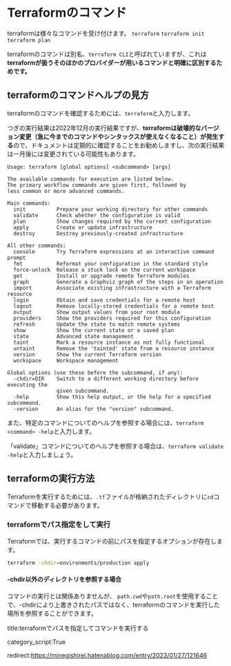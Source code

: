 



# Terraformのコマンド

terraformは様々なコマンドを受け付けます。
`terraform` `terraform init` `terraform plan`

terraformのコマンドは別名、`terraform CLI`と呼ばれていますが、これは**terraformが扱うそのほかのプロバイダーが用いるコマンドと明確に区別するためです。**


## terraformのコマンドヘルプの見方

terraformのコマンドを確認するためには、`terraform`と入力します。

つぎの実行結果は2022年12月の実行結果ですが、**terraformは破壊的なバージョン変更（急に今までのコマンドやシンタックスが使えなくなること）が発生する**ので、ドキュメントは定期的に確認することをお勧めしますし、次の実行結果は一月後には変更されている可能性もあります。

```
Usage: terraform [global options] <subcommand> [args]

The available commands for execution are listed below.
The primary workflow commands are given first, followed by
less common or more advanced commands.

Main commands:
  init          Prepare your working directory for other commands
  validate      Check whether the configuration is valid
  plan          Show changes required by the current configuration
  apply         Create or update infrastructure
  destroy       Destroy previously-created infrastructure

All other commands:
  console       Try Terraform expressions at an interactive command prompt
  fmt           Reformat your configuration in the standard style
  force-unlock  Release a stuck lock on the current workspace
  get           Install or upgrade remote Terraform modules
  graph         Generate a Graphviz graph of the steps in an operation
  import        Associate existing infrastructure with a Terraform resource
  login         Obtain and save credentials for a remote host
  logout        Remove locally-stored credentials for a remote host
  output        Show output values from your root module
  providers     Show the providers required for this configuration
  refresh       Update the state to match remote systems
  show          Show the current state or a saved plan
  state         Advanced state management
  taint         Mark a resource instance as not fully functional
  untaint       Remove the 'tainted' state from a resource instance
  version       Show the current Terraform version
  workspace     Workspace management

Global options (use these before the subcommand, if any):
  -chdir=DIR    Switch to a different working directory before executing the
                given subcommand.
  -help         Show this help output, or the help for a specified subcommand.
  -version      An alias for the "version" subcommand.
```

また、特定のコマンドについてのヘルプを参照する場合には、`terraform <command> -help`と入力します。

「validate」コマンドについてのヘルプを参照する場合は、`terraform validate -help`と入力しましょう。


## terraformの実行方法

Terraformを実行するためには、`.tf`ファイルが格納されたディレクトリに`cd`コマンドで移動する必要があります。


### terraformでパス指定をして実行

Terraformでは、実行するコマンドの前にパスを指定するオプションが存在します。

```sh
terraform -chdir=environments/production apply
```


#### -chdir以外のディレクトリを参照する場合

コマンドの実行とは関係ありませんが、
`path.cwd`や`path.root`を使用することで、-chdirにより上書きされたパスではなく、terraformのコマンドを実行した場所を参照することができます。







title:terraformでパスを指定してコマンドを実行する


category_script:True


redirect:https://minegishirei.hatenablog.com/entry/2023/01/27/121646

